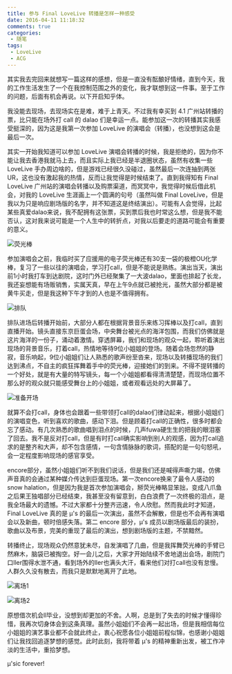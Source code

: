 ```yaml
---
title: 参与 Final LoveLive 转播是怎样一种感受
date: 2016-04-11 11:18:32
comments: true
categories:
 - 随笔
tags:
 - LoveLive
 - ACG
---
```


其实我去完回来就想写一篇这样的感想，但是一直没有酝酿好情绪，直到今天，我的工作生活发生了一个在我控制范围之外的变化，我才联想到这一件事。至于工作的问题，后面有机会再说。以下开启知乎体。

我没能去现场，去现场实在是难，难于上青天。不过我有幸买到 4.1 广州站转播的票，比只能在场外打 call 的 dalao 们是幸运一点。能参加这一次的转播其实我感受挺深的，因为这是我第一次参加 LoveLive 的演唱会（转播），也没想到这会是最后一次。

其实一开始我知道可以参加 LoveLive 演唱会转播的时候，我是拒绝的，因为你不能让我去香港我就马上去，而且实际上我已经是半退圈状态，虽然有收集一些 LoveLive 手办周边啥的，但是游戏已经很久没碰过，虽然最后一次连抽到两张 UR，这也没有激起我的热情，反而让我觉得是时候结束了。直到我得知有 Final LoveLive 广州站的演唱会转播以及购票渠道，而冥冥中，我觉得时候后借此机会，对我的 LoveLive 生涯画上一个圆满的句号（虽然叫做 Final LoveLive，但是我以为只是响应剧场版的名字，并不知道这是终结演出）。可能有人会觉得，比起某些真爱dalao来说，我不配拥有这张票，买到票后我也时常这么想，但是我不能否认，这对我来说可能是一个人生中的转折点，对我以后要走的道路可能会有重要的意义。

![荧光棒](http://7xsush.com1.z0.glb.clouddn.com/sprabbit/images/microMsg.1459528650659.jpg)

参加演唱会之前，我临时买了应援用的电子荧光棒还有30支一袋的极橙OU化学棒，复习了一些以往的演唱会，学习打call，但是不能说是熟练。演出当天，演出前1小时我打车到达剧院，这时门外已经聚集了一大波dalao，里面也排起了长龙，我还妄想能有场贩销售，实属天真，早在上午9点就已被抢光，虽然大部分都是被黄牛买走，但是我这种下午才到的人也是不值得拥有。

![排队](http://7xsush.com1.z0.glb.clouddn.com/sprabbit/images/20160401_141007.jpg)

排队进场后转播开始前，大部分人都在根据背景音乐来练习挥棒以及打call，直到直播开始。镜头直接东京巨蛋会场，中央舞台被光点的海洋包围，而我们仿佛就是这片海洋的一份子，涌动着激情。穿透屏幕，我们和现场的观众一起，聆听着演出现场的背景音乐，打着call，热情地等待9位小姐姐的登场。随着会场忽然的静寂，音乐响起，9位小姐姐们让人熟悉的歌声纷至沓来，现场以及转播现场的我们达到沸点，不自主的疯狂挥舞着手中的荧光棒，迎接她们的到来。不得不提转播的一个好处，就是有大量的特写镜头，每一个小姐姐都看得清清楚楚，而现场位置不那么好的观众就只能感受舞台上的小姐姐，或者观看远处的大屏幕了。

![准备开场](http://7xsush.com1.z0.glb.clouddn.com/sprabbit/images/20160401_141242.jpg)

就算不会打call，身体也会跟着一些带领打call的dalao们律动起来，根据小姐姐们的演唱变色，听到喜欢的歌曲，感动下泪。但是顾着打call的正确性，很多时都会忘了感动。有几次熟悉的歌曲唱到泪点的时候，几声fuwa硬生生的把我的眼泪塞了回去。我不是反对打call，但是有时打call确实影响到别人的观感，因为打call追求的是整齐和大声，却不包含感情，一句含情脉脉的歌词，搭配的是一句句怒吼，会一定程度影响现场的感官享受。

encore部分，虽然小姐姐们听不到我们说话，但是我们还是喊得声嘶力竭，仿佛声音真的会通过某种媒介传达到巨蛋现场。第一次encore换来了最令人感动的 snow halation，但是因为我是首次参加演唱会，掰荧光棒略显笨拙，变成八爪鱼之后果王独唱部分已经结束，我甚至没有留意到，白白浪费了一次终极的泪点，是我全场最大的遗憾。不过大家都十分整齐迅速，令人欣慰。然而我此时才知道，Final LoveLive 真的是 μ's 的最后一次演出，虽然不会解散，但是也不会再有演唱会以及新曲，顿时倍感失落。第二 encore 部分，μ's 成员以剧场版最后的装扮，歌曲以及布景，完美的重现了最后的演出，想到剧场版的主题，不禁黯然。

转播终止，现场观众仍然意犹未尽，自发演唱了几曲，但是我挥舞荧光棒的手臂已然麻木，脑袋已被掏空。好一会儿之后，大家才开始陆续不舍地退出会场，剧院门口ller围得水泄不通，看到场外的ller也满头大汗，看来他们对打call也没有怠慢。人群久久没有散去，而我只是默默地离开了此地。

![离场1](http://7xsush.com1.z0.glb.clouddn.com/sprabbit/images/20160401_201117.jpg)

![离场2](http://7xsush.com1.z0.glb.clouddn.com/sprabbit/images/20160401_201342.jpg)

原想借次机会ll毕业，没想到却更加的不舍。人啊，总是到了失去的时候才懂得珍惜，我再次切身体会到这条真理。虽然小姐姐们不会再一起出场，但是我相信每位小姐姐的演艺事业都不会就此终止，衷心祝愿各位小姐姐前程似锦，也感谢小姐姐们让我找回追逐梦想的感觉。此时此刻，我将带着 μ's 的精神重新出发，被工作冲淡的生活中，重拾梦想。

μ'sic forever!
